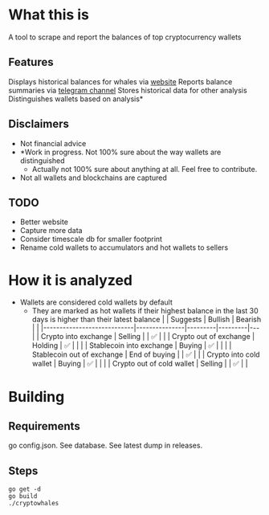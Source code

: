 # What this is
A tool to scrape and report the balances of top cryptocurrency wallets

## Features
Displays historical balances for whales via [website]()
Reports balance summaries via [telegram channel]()
Stores historical data for other analysis
Distinguishes wallets based on analysis*

## Disclaimers
* Not financial advice
* *Work in progress. Not 100% sure about the way wallets are distinguished
  * Actually not 100% sure about anything at all. Feel free to contribute.
* Not all wallets and blockchains are captured

## TODO
* Better website
* Capture more data
* Consider timescale db for smaller footprint
* Rename cold wallets to accumulators and hot wallets to sellers

# How it is analyzed
* Wallets are considered cold wallets by default
  * They are marked as hot wallets if their highest balance in the last 30 days is higher than their latest balance
|                            | Suggests      | Bullish | Bearish |   |
|----------------------------|---------------|---------|---------|---|
| Crypto into exchange       | Selling       |         | ✅       |   |
| Crypto out of exchange     | Holding       | ✅       |         |   |
| Stablecoin into exchange   | Buying        | ✅       |         |   |
| Stablecoin out of exchange | End of buying |         | ✅       |   |
| Crypto into cold wallet    | Buying        | ✅       |         |   |
| Crypto out of cold wallet  | Selling       |         | ✅       |   |


# Building
## Requirements
go
config.json. See 
database. See latest dump in releases.
## Steps
```
go get -d
go build
./cryptowhales
```